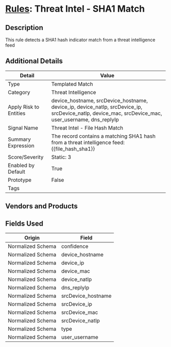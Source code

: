 # [Rules](README.md): Threat Intel - SHA1 Match

## Description
This rule detects a SHA1 hash indicator match from a threat intelligence feed

## Additional Details
|Detail|Value|
|----|----|
|Type|Templated Match|
|Category|Threat Intelligence|
|Apply Risk to Entities|device_hostname, srcDevice_hostname, device_ip, device_natIp, srcDevice_ip, srcDevice_natIp, device_mac, srcDevice_mac, user_username, dns_replyIp|
|Signal Name|Threat Intel - File Hash Match|
|Summary Expression|The record contains a matching SHA1 hash from a threat intelligence feed: {{file_hash_sha1}}|
|Score/Severity|Static: 3|
|Enabled by Default|True|
|Prototype|False|
|Tags||
## Vendors and Products


## Fields Used

|Origin|Field|
|----|----|
|Normalized Schema|confidence|
|Normalized Schema|device_hostname|
|Normalized Schema|device_ip|
|Normalized Schema|device_mac|
|Normalized Schema|device_natIp|
|Normalized Schema|dns_replyIp|
|Normalized Schema|srcDevice_hostname|
|Normalized Schema|srcDevice_ip|
|Normalized Schema|srcDevice_mac|
|Normalized Schema|srcDevice_natIp|
|Normalized Schema|type|
|Normalized Schema|user_username|


